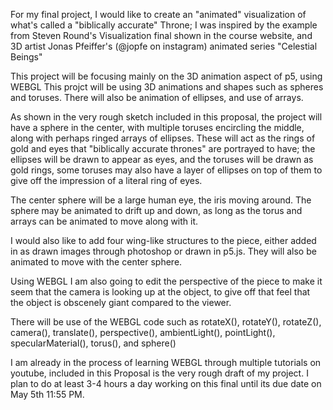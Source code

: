For my final project, I would like to create an "animated" visualization of what's called a "biblically accurate" Throne; I was inspired by the example from Steven Round's Visualization final shown in the course website, and  3D artist  Jonas Pfeiffer's (@jopfe on instagram) animated series "Celestial Beings"

This project will be focusing mainly on the 3D animation aspect of p5, using WEBGL
This projct will be using 3D animations and shapes such as spheres and toruses. There will also be animation of ellipses, and use of arrays.

As shown in the very rough sketch included in this proposal, the project will have a sphere in the center, with multiple toruses encircling the middle, along with perhaps ringed arrays of ellipses. These will act as the rings of gold and eyes that "biblically accurate thrones" are portrayed to have; the ellipses will be drawn to appear as eyes, and the toruses will be drawn as gold rings, some toruses may also have a layer of ellipses on top of them to give off the impression of a literal ring of eyes. 

The center sphere will be a large human eye, the iris moving around. The sphere may be animated to drift up and down, as long as the torus and arrays can be animated to move along with it. 

I would also like to add four wing-like structures to the piece, either added in as drawn images through photoshop or drawn in p5.js. They will also be animated to move with the center sphere.

Using WEBGL I am also going to edit the perspective of the piece to make it seem that the camera is looking up at the object, to give off that feel that the object is obscenely giant compared to the viewer.

There will be use of the WEBGL code such as rotateX(), rotateY(), rotateZ(), camera(), translate(), perspective(), ambientLight(), pointLight(), specularMaterial(), torus(), and sphere()

I am already in the process of learning WEBGL through multiple tutorials on youtube, included in this Proposal is the very rough draft of my project. I plan to do at least 3-4 hours a day working on this final until its due date on May 5th 11:55 PM. 